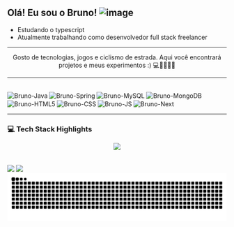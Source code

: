 ## Olá! Eu sou o Bruno! <img width="32" height="32" alt="image" src="https://github.com/user-attachments/assets/f2211677-efa6-4f38-9a2d-163e6ffcda7c" /> 
- Estudando o typescript 
- Atualmente trabalhando como desenvolvedor full stack freelancer
---
<p align="center">
          Gosto de tecnologias, jogos e ciclismo de estrada. Aqui você encontrará projetos e meus experimentos :) 💻👾🚴‍♂️🔧
</p>

---
<div style="display: inline_block"><br>

<img align="center" alt="Bruno-Java" height="40" width="50" src="https://cdn.jsdelivr.net/gh/devicons/devicon@latest/icons/java/java-original-wordmark.svg" />
<img align="center" alt="Bruno-Spring" height="40" width="50" src="https://cdn.jsdelivr.net/gh/devicons/devicon@latest/icons/spring/spring-original-wordmark.svg" />
<img align="center" alt="Bruno-MySQL" height="40" width="50" src="https://cdn.jsdelivr.net/gh/devicons/devicon@latest/icons/mysql/mysql-plain-wordmark.svg" />
<img align="center" alt="Bruno-MongoDB" height="40" width="50" src="https://cdn.jsdelivr.net/gh/devicons/devicon@latest/icons/mongodb/mongodb-original-wordmark.svg" />
<img align="center" alt="Bruno-HTML5" height="40" width="50" src="https://cdn.jsdelivr.net/gh/devicons/devicon@latest/icons/html5/html5-original.svg" />
<img align="center" alt="Bruno-CSS" height="40" width="50" src="https://cdn.jsdelivr.net/gh/devicons/devicon@latest/icons/css3/css3-original.svg" />
<img align="center" alt="Bruno-JS" height="40" width="50" src="https://cdn.jsdelivr.net/gh/devicons/devicon@latest/icons/javascript/javascript-plain.svg" />
<img align="center" alt="Bruno-Next" height="40" width="50" src="https://cdn.jsdelivr.net/gh/devicons/devicon@latest/icons/nextjs/nextjs-original-wordmark.svg" />

</div>

---
### 💻 Tech Stack Highlights

<p align="center">
  <img width="41%" src="https://github-readme-stats.vercel.app/api/top-langs/?username=brunomartinsoliveira&layout=compact&hide_border=true&title_color=00ff99&text_color=ffffff&bg_color=0d1117" />
</p>
          
<div style="display: inline_block"><br>
  <a href = "mailto:brunomartinsoliveira28@gmail.com"><img src="https://img.shields.io/badge/-Gmail-%23333?style=for-the-badge&logo=gmail&logoColor=white" target="_blank"></a>
  <a href="www.linkedin.com/in/martinsbrunodev" target="_blank"><img src="https://img.shields.io/badge/-LinkedIn-%230077B5?style=for-the-badge&logo=linkedin&logoColor=white" target="_blank"></a> 
</div>



  
<picture>
  <source media="(prefers-color-scheme: dark)" srcset="https://raw.githubusercontent.com/brunomartinsoliveira/brunomartinsoliveira/output/github-contribution-grid-snake-dark.svg">
  <source media="(prefers-color-scheme: light)" srcset="https://raw.githubusercontent.com/brunomartinsoliveira/brunomartinsoliveira/output/github-contribution-grid-snake.svg">
  <img alt="github contribution grid snake animation" src="https://raw.githubusercontent.com/brunomartinsoliveira/brunomartinsoliveira/output/github-contribution-grid-snake.svg">
</picture>
          
</div>
